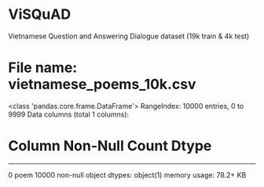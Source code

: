 # ViSQuAD
Vietnamese Question and Answering Dialogue dataset (19k train &amp; 4k test)


# File name: vietnamese_poems_10k.csv
<class 'pandas.core.frame.DataFrame'>
RangeIndex: 10000 entries, 0 to 9999
Data columns (total 1 columns):
 #   Column  Non-Null Count  Dtype 
---  ------  --------------  ----- 
 0   poem    10000 non-null  object
dtypes: object(1)
memory usage: 78.2+ KB
